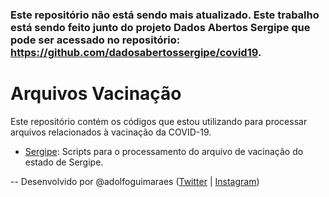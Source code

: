 ### Este repositório não está sendo mais atualizado. Este trabalho está sendo feito junto do projeto Dados Abertos Sergipe que pode ser acessado no repositório: https://github.com/dadosabertossergipe/covid19.


# Arquivos Vacinação

Este repositório contém os códigos que estou utilizando para processar arquivos relacionados à vacinação da COVID-19. 

* [Sergipe](Sergipe/): Scripts para o processamento do arquivo de vacinação do estado de Sergipe. 





--
Desenvolvido por @adolfoguimaraes ([Twitter](https://twitter.com/adolfoguimaraes) | [Instagram](https://instagram.com/profadolfoguimaraes))
